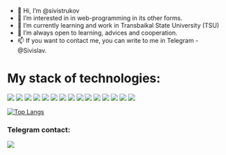 - 👋 Hi, I’m @sivistrukov
- 👀 I’m interested in in web-programming in its other forms.
- 🌱 I’m currently learning and work in Transbaikal State University (TSU)
- 💞️ I’m always open to learning, advices and cooperation.
- 📫 If you want to contact me, you can write to me in Telegram - @Sivislav.

# My stack of technologies:
<img src="https://img.shields.io/badge/Python-292929?style=for-the-badge&logo=Python&logoColor=DAA520"/> 
<img src="https://img.shields.io/badge/C++-292929?style=for-the-badge&logo=C&logoColor=#00599C"/> 
<img src="https://img.shields.io/badge/HTML-292929?style=for-the-badge&logo=HTML5&logoColor=A52A2A"/> 
<img src="https://img.shields.io/badge/CSS-292929?style=for-the-badge&logo=CSS3&logoColor=1572B6"/> 
<img src="https://img.shields.io/badge/JavaScript-292929?style=for-the-badge&logo=JavaScript&logoColor=F7DF1E"/> 
<img src="https://img.shields.io/badge/Bootstrap-292929?style=for-the-badge&logo=Bootstrap&logoColor=7952B3"/> 
<img src="https://img.shields.io/badge/Tailwind-292929?style=for-the-badge&logo=Tailwind CSS&logoColor=06B6D4"/> 
<img src="https://img.shields.io/badge/Vue.JS-292929?style=for-the-badge&logo=Vue.js&logoColor=4FC08D"/> 
<img src="https://img.shields.io/badge/Django-292929?style=for-the-badge&logo=Django&logoColor=A52A2A"/> 
<img src="https://img.shields.io/badge/SQL-292929?style=for-the-badge&logo=PostgreSQL&logoColor=4169E1"/> 
<img src="https://img.shields.io/badge/Git-292929?style=for-the-badge&logo=Git&logoColor=#F05032"/> 
<img src="https://img.shields.io/badge/GitHub-292929?style=for-the-badge&logo=GitHub&logoColor=FFFFFF"/> 
<img src="https://img.shields.io/badge/3ds Max-292929?style=for-the-badge&logo=Blender&logoColor=#F5792A"/> 
<img src="https://img.shields.io/badge/Photoshop-292929?style=for-the-badge&logo=Adobe Photoshop&logoColor=#31A8FF"/>
<img src="https://img.shields.io/badge/Figma-292929?style=for-the-badge&logo=Figma&logoColor=#F24E1E"/>


[![Top Langs](https://github-readme-stats.vercel.app/api/top-langs/?username=kl1mmm&layout=compact&theme=apprentice)](https://github.com/anuraghazra/github-readme-stats)

### Telegram contact:
<a href="https://t.me/Sivislav"><img src="https://img.shields.io/badge/Telegram-292929?style=for-the-badge&logo=Telegram&logoColor=#26A5E4"/></a>
